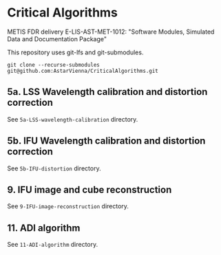 # Critical Algorithms
METIS FDR delivery E-LIS-AST-MET-1012: "Software Modules, Simulated Data and Documentation Package"

This repository uses git-lfs and git-submodules.

```
git clone --recurse-submodules git@github.com:AstarVienna/CriticalAlgorithms.git
```

## 5a. LSS Wavelength calibration and distortion correction

See `5a-LSS-wavelength-calibration` directory.

## 5b. IFU Wavelength calibration and distortion correction

See `5b-IFU-distortion` directory.

## 9. IFU image and cube reconstruction

See `9-IFU-image-reconstruction` directory.

## 11. ADI algorithm

See `11-ADI-algorithm` directory.


